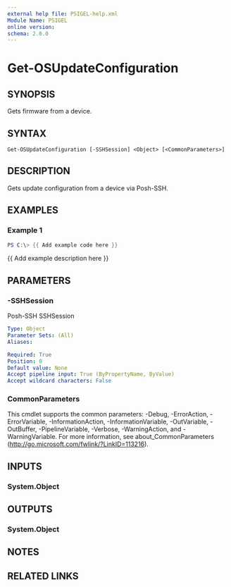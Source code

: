 ```yaml
---
external help file: PSIGEL-help.xml
Module Name: PSIGEL
online version:
schema: 2.0.0
---
```


# Get-OSUpdateConfiguration

## SYNOPSIS
Gets firmware from a device.

## SYNTAX

```
Get-OSUpdateConfiguration [-SSHSession] <Object> [<CommonParameters>]
```

## DESCRIPTION
Gets update configuration from a device via Posh-SSH.

## EXAMPLES

### Example 1
```powershell
PS C:\> {{ Add example code here }}
```

{{ Add example description here }}

## PARAMETERS

### -SSHSession
Posh-SSH SSHSession

```yaml
Type: Object
Parameter Sets: (All)
Aliases:

Required: True
Position: 0
Default value: None
Accept pipeline input: True (ByPropertyName, ByValue)
Accept wildcard characters: False
```

### CommonParameters
This cmdlet supports the common parameters: -Debug, -ErrorAction, -ErrorVariable, -InformationAction, -InformationVariable, -OutVariable, -OutBuffer, -PipelineVariable, -Verbose, -WarningAction, and -WarningVariable.
For more information, see about_CommonParameters (http://go.microsoft.com/fwlink/?LinkID=113216).

## INPUTS

### System.Object

## OUTPUTS

### System.Object
## NOTES

## RELATED LINKS
